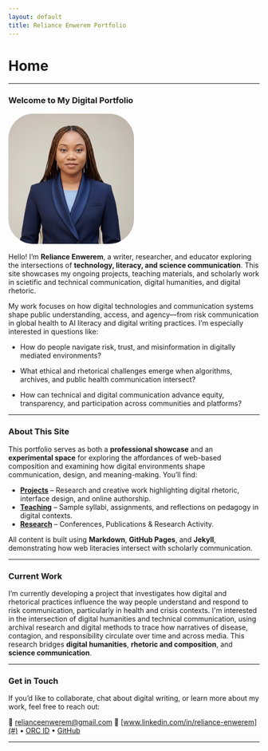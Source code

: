 ```yaml
---
layout: default
title: Reliance Enwerem Portfolio
---
```


<style type = "text/css">

  .featured-image.jpg
  {
    float: left;
  }

img {
  border-radius: 50px;
  max-width: 50%;
  height: auto;
}
</style>



# Home

---

### **Welcome to My Digital Portfolio**

![featured-image](/assets/featured-image-2.png)

Hello! I’m **Reliance Enwerem**, a writer, researcher, and educator exploring the intersections of **technology, literacy, and science communication**. This site showcases my ongoing projects, teaching materials, and scholarly work in scietific and technical communication, digital humanities, and digital rhetoric.

My work focuses on how digital technologies and communication systems shape public understanding, access, and agency—from risk communication in global health to AI literacy and digital writing practices. I’m especially interested in questions like:

* How do people navigate risk, trust, and misinformation in digitally mediated environments?

* What ethical and rhetorical challenges emerge when algorithms, archives, and public health communication intersect?

* How can technical and digital communication advance equity, transparency, and participation across communities and platforms?

---

### **About This Site**

This portfolio serves as both a **professional showcase** and an **experimental space** for exploring the affordances of web-based composition and examining how digital environments shape communication, design, and meaning-making. You’ll find:

* **[Projects](projects/)** – Research and creative work highlighting digital rhetoric, interface design, and online authorship.
* **[Teaching](teaching/)** – Sample syllabi, assignments, and reflections on pedagogy in digital contexts.
* **[Research](research/)** – Conferences, Publications & Research Activity.

All content is built using **Markdown**, **GitHub Pages**, and **Jekyll**, demonstrating how web literacies intersect with scholarly communication.

---

### **Current Work**

I’m currently developing a project that investigates how digital and rhetorical practices influence the way people understand and respond to risk communication, particularly in health and crisis contexts. I'm interested in the intersection of digital humanities and technical communication, using archival research and digital methods to trace how narratives of disease, contagion, and responsibility circulate over time and across media. This research bridges **digital humanities**, **rhetoric and composition**, and **science communication**.

---

### **Get in Touch**

If you’d like to collaborate, chat about digital writing, or learn more about my work, feel free to reach out:

📧 [relianceenwerem@gmail.com](mailto:relianceenwerem@gmail.com)
🔗 [www.linkedin.com/in/reliance-enwerem](#) • [ORC ID](0009-0001-2075-4024) • [GitHub](https://github.com/relianceenwerem)

---

